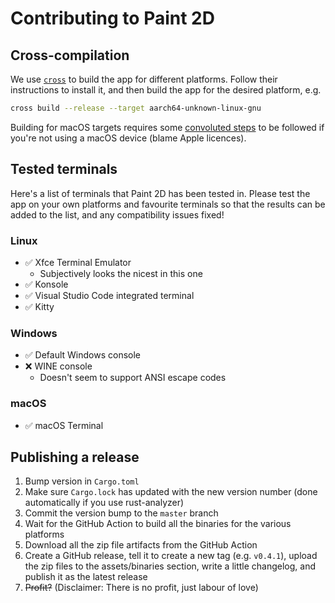 # Contributing to Paint 2D

## Cross-compilation

We use [`cross`](https://github.com/cross-rs/cross) to build the app for different platforms. Follow their instructions to install it, and then build the app for the desired platform, e.g.

```bash
cross build --release --target aarch64-unknown-linux-gnu
```

Building for macOS targets requires some [convoluted steps](https://github.com/cross-rs/cross-toolchains#apple-targets) to be followed if you're not using a macOS device (blame Apple licences).

## Tested terminals

Here's a list of terminals that Paint 2D has been tested in. Please test the app on your own platforms and favourite terminals so that the results can be added to the list, and any compatibility issues fixed!

### Linux

- ✅ Xfce Terminal Emulator
  - Subjectively looks the nicest in this one
- ✅ Konsole
- ✅ Visual Studio Code integrated terminal
- ✅ Kitty

### Windows

- ✅ Default Windows console
- ❌ WINE console
  - Doesn't seem to support ANSI escape codes

### macOS

- ✅ macOS Terminal

## Publishing a release

1. Bump version in `Cargo.toml`
2. Make sure `Cargo.lock` has updated with the new version number (done automatically if you use rust-analyzer)
3. Commit the version bump to the `master` branch
4. Wait for the GitHub Action to build all the binaries for the various platforms
5. Download all the zip file artifacts from the GitHub Action
6. Create a GitHub release, tell it to create a new tag (e.g. `v0.4.1`), upload the zip files to the assets/binaries section, write a little changelog, and publish it as the latest release
7. ~~Profit?~~ (Disclaimer: There is no profit, just labour of love)
